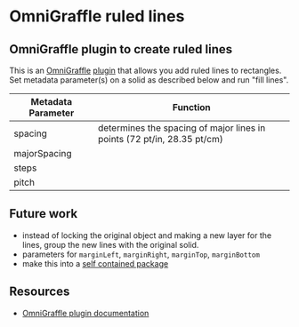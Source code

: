 # OmniGraffle ruled lines
## OmniGraffle plugin to create ruled lines
This is an [OmniGraffle](https://www.omnigroup.com/omnigraffle/) [plugin](https://inside.omnigraffle.com/creating-your-first-cross-platform-plug-in-in-omnigraffle/) that allows you add ruled lines to rectangles.
Set metadata parameter(s) on a solid as described below and run "fill lines".

|Metadata Parameter|Function|
|------------------|--------|
|spacing           |determines the spacing of major lines in points (72 pt/in, 28.35 pt/cm)|
|majorSpacing      ||
|steps             ||
|pitch             ||


## Future work
- instead of locking the original object and making a new layer for the lines,
  group the new lines with the original solid.
- parameters for `marginLeft`, `marginRight`, `marginTop`, `marginBottom`
- make this into a [self contained package](https://omni-automation.com/plugins/bundle.html)

## Resources
- [OmniGraffle plugin documentation](https://omni-automation.com/plugins/index.html)
